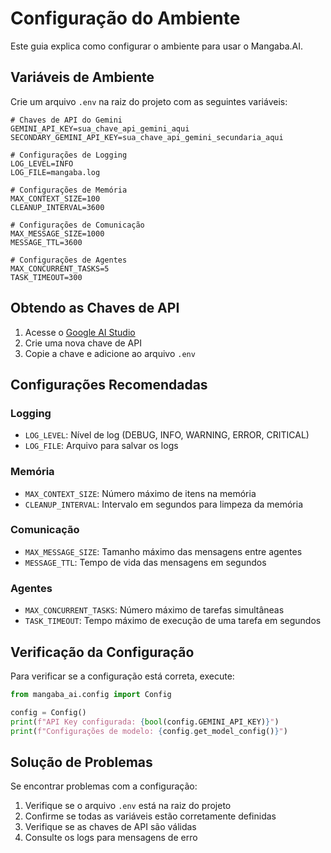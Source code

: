 # Configuração do Ambiente

Este guia explica como configurar o ambiente para usar o Mangaba.AI.

## Variáveis de Ambiente

Crie um arquivo `.env` na raiz do projeto com as seguintes variáveis:

```env
# Chaves de API do Gemini
GEMINI_API_KEY=sua_chave_api_gemini_aqui
SECONDARY_GEMINI_API_KEY=sua_chave_api_gemini_secundaria_aqui

# Configurações de Logging
LOG_LEVEL=INFO
LOG_FILE=mangaba.log

# Configurações de Memória
MAX_CONTEXT_SIZE=100
CLEANUP_INTERVAL=3600

# Configurações de Comunicação
MAX_MESSAGE_SIZE=1000
MESSAGE_TTL=3600

# Configurações de Agentes
MAX_CONCURRENT_TASKS=5
TASK_TIMEOUT=300
```

## Obtendo as Chaves de API

1. Acesse o [Google AI Studio](https://makersuite.google.com/app/apikey)
2. Crie uma nova chave de API
3. Copie a chave e adicione ao arquivo `.env`

## Configurações Recomendadas

### Logging
- `LOG_LEVEL`: Nível de log (DEBUG, INFO, WARNING, ERROR, CRITICAL)
- `LOG_FILE`: Arquivo para salvar os logs

### Memória
- `MAX_CONTEXT_SIZE`: Número máximo de itens na memória
- `CLEANUP_INTERVAL`: Intervalo em segundos para limpeza da memória

### Comunicação
- `MAX_MESSAGE_SIZE`: Tamanho máximo das mensagens entre agentes
- `MESSAGE_TTL`: Tempo de vida das mensagens em segundos

### Agentes
- `MAX_CONCURRENT_TASKS`: Número máximo de tarefas simultâneas
- `TASK_TIMEOUT`: Tempo máximo de execução de uma tarefa em segundos

## Verificação da Configuração

Para verificar se a configuração está correta, execute:

```python
from mangaba_ai.config import Config

config = Config()
print(f"API Key configurada: {bool(config.GEMINI_API_KEY)}")
print(f"Configurações de modelo: {config.get_model_config()}")
```

## Solução de Problemas

Se encontrar problemas com a configuração:

1. Verifique se o arquivo `.env` está na raiz do projeto
2. Confirme se todas as variáveis estão corretamente definidas
3. Verifique se as chaves de API são válidas
4. Consulte os logs para mensagens de erro 